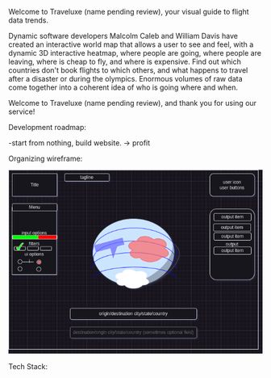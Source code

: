 Welcome to Traveluxe (name pending review), your visual guide to flight data trends.

Dynamic software developers Malcolm Caleb and William Davis have created an interactive world map
that allows a user to see and feel, with a dynamic 3D interactive heatmap, where people are going, where
people are leaving, where is cheap to fly, and where is expensive. Find out which countries don't book flights 
to which others, and what happens to travel after a disaster or during the olympics. Enormous volumes of raw data
come together into a coherent idea of who is going where and when. 

Welcome to Traveluxe (name pending review), and thank you for using our service!


Development roadmap:

-start from nothing, build website.
-> profit


Organizing wireframe:

![alt text](assets/travel_wireframe.png)

Tech Stack: